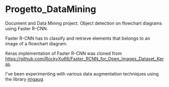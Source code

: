 # Progetto_DataMining
Document and Data Mining project. Object detection on flowchart diagrams using Faster R-CNN.

Faster R-CNN has to classify and retrieve elements that belongs to an image of a flowchart diagram.

Keras implementation of Faster R-CNN was cloned from https://github.com/RockyXu66/Faster_RCNN_for_Open_Images_Dataset_Keras.

I've been experimenting with various data augmentation techniques using the library [imgaug](https://imgaug.readthedocs.io/en/latest/#).
